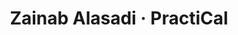 ---
title:        "Zainab Alasadi · PractiCal"
catchy-title: "Calendar events through natural language"
product:      "PractiCal"
image:        "../assets/images/2150/2150_book_binding.jpg"
categories:   dev
layout:       post
slug:         "practical"
color:        "#566EE9"
weight:       2

role:         "Developer"
team:         "N/A"
timeline:     "CHANGE 2019 - CHANGE 2019"
description:  "blah"
---
